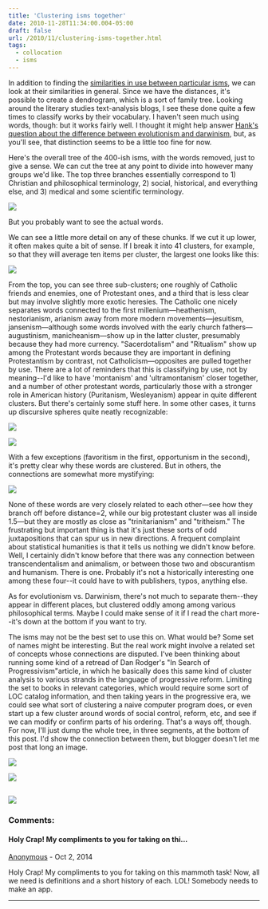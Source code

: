 ```yaml
---
title: 'Clustering isms together'
date: 2010-11-28T11:34:00.004-05:00
draft: false
url: /2010/11/clustering-isms-together.html
tags:
  - collocation
  - isms
---
```


In addition to finding the [similarities in use between particular isms](http://sappingattention.blogspot.com/2010/11/comparing-usage-patterns-across-isms.html), we can look at their similarities in general. Since we have the distances, it's possible to create a dendrogram, which is a sort of family tree. Looking around the literary studies text-analysis blogs, I see these done quite a few times to classify works by their vocabulary. I haven't seen much using words, though: but it works fairly well. I thought it might help answer [Hank's question about the difference between evolutionism and darwinism](http://sappingattention.blogspot.com/2010/11/isms-and-ists.html?showComment=1290192473466#c5151763338867196211), but, as you'll see, that distinction seems to be a little too fine for now.

Here's the overall tree of the 400-ish isms, with the words removed, just to give a sense. We can cut the tree at any point to divide into however many groups we'd like. The top three branches essentially correspond to 1) Christian and philosophical terminology, 2) social, historical, and everything else, and 3) medical and some scientific terminology.

[![](http://1.bp.blogspot.com/_Pge31alC_E8/TPHzjFdQWfI/AAAAAAAACOE/ayiRQ_XpY3E/s1600/overall+plot.png)](http://1.bp.blogspot.com/_Pge31alC_E8/TPHzjFdQWfI/AAAAAAAACOE/ayiRQ_XpY3E/s1600/overall+plot.png)

But you probably want to see the actual words.

We can see a little more detail on any of these chunks. If we cut it up lower, it often makes quite a bit of sense. If I break it into 41 clusters, for example, so that they will average ten items per cluster, the largest one looks like this:

[![](http://4.bp.blogspot.com/_Pge31alC_E8/TPH3U0kVm2I/AAAAAAAACOI/WQWqml57PmI/s1600/cluster3.png)](http://4.bp.blogspot.com/_Pge31alC_E8/TPH3U0kVm2I/AAAAAAAACOI/WQWqml57PmI/s1600/cluster3.png)

From the top, you can see three sub-clusters; one roughly of Catholic friends and enemies, one of Protestant ones, and a third that is less clear but may involve slightly more exotic heresies. The Catholic one nicely separates words connected to the first millenium—heathenism, nestorianism, arianism away from more modern movements—jesuitism, jansenism—although some words involved with the early church fathers—augustinism, manicheanism—show up in the latter cluster, presumably because they had more currency. "Sacerdotalism" and "Ritualism" show up among the Protestant words because they are important in defining Protestantism by contrast, not Catholicism—opposites are pulled together by use. There are a lot of reminders that this is classifying by use, not by meaning--I'd like to have 'montanism' and 'ultramontanism' closer together, and a number of other protestant words, particularly those with a stronger role in American history (Puritanism, Wesleyanism) appear in quite different clusters. But there's certainly some stuff here. In some other cases, it turns up discursive spheres quite neatly recognizable:

[![](http://2.bp.blogspot.com/_Pge31alC_E8/TPH6Sc1ce-I/AAAAAAAACOM/iqdkBzq7kOY/s1600/cluster27.png)](http://2.bp.blogspot.com/_Pge31alC_E8/TPH6Sc1ce-I/AAAAAAAACOM/iqdkBzq7kOY/s1600/cluster27.png)

[![](http://1.bp.blogspot.com/_Pge31alC_E8/TPKBhgDdBHI/AAAAAAAACOg/Rd9yfroakAg/s1600/unions.png)](http://1.bp.blogspot.com/_Pge31alC_E8/TPKBhgDdBHI/AAAAAAAACOg/Rd9yfroakAg/s1600/unions.png)

With a few exceptions (favoritism in the first, opportunism in the second), it's pretty clear why these words are clustered. But in others, the connections are somewhat more mystifying:

[![](http://2.bp.blogspot.com/_Pge31alC_E8/TPJt60-7t0I/AAAAAAAACOU/ZVmSchjSBps/s1600/oddball.png)](http://2.bp.blogspot.com/_Pge31alC_E8/TPJt60-7t0I/AAAAAAAACOU/ZVmSchjSBps/s1600/oddball.png)

None of these words are very closely related to each other—see how they branch off before distance=2, while our big protestant cluster was all inside 1.5—but they are mostly as close as "trinitarianism" and "tritheism." The frustrating but important thing is that it's just these sorts of odd juxtapositions that can spur us in new directions. A frequent complaint about statistical humanities is that it tells us nothing we didn't know before. Well, I certainly didn't know before that there was any connection between transcendentalism and animalism, or between those two and obscurantism and humanism. There is one. Probably it's not a historically interesting one among these four--it could have to with publishers, typos, anything else.

As for evolutionism vs. Darwinism, there's not much to separate them--they appear in different places, but clustered oddly among among various philosophical terms. Maybe I could make sense of it if I read the chart more--it's down at the bottom if you want to try.

The isms may not be the best set to use this on. What would be? Some set of names might be interesting. But the real work might involve a related set of concepts whose connections are disputed. I've been thinking about running some kind of a retread of Dan Rodger's "In Search of Progressivism"article, in which he basically does this same kind of cluster analysis to various strands in the language of progressive reform. Limiting the set to books in relevant categories, which would require some sort of LOC catalog information, and then taking years in the progressive era, we could see what sort of clustering a naive computer program does, or even start up a few cluster around words of social control, reform, etc, and see if we can modify or confirm parts of his ordering. That's a ways off, though. For now, I'll just dump the whole tree, in three segments, at the bottom of this post. I'd show the connection between them, but blogger doesn't let me post that long an image.

[![](http://4.bp.blogspot.com/_Pge31alC_E8/TPKFr1haPfI/AAAAAAAACOs/v6EK1ti4LlY/s1600/complete1.png)](http://4.bp.blogspot.com/_Pge31alC_E8/TPKFr1haPfI/AAAAAAAACOs/v6EK1ti4LlY/s1600/complete1.png)

[![](http://3.bp.blogspot.com/_Pge31alC_E8/TPKGJ6zk6KI/AAAAAAAACO0/iN5Fb74Cddc/s1600/complete2.png)](http://3.bp.blogspot.com/_Pge31alC_E8/TPKGJ6zk6KI/AAAAAAAACO0/iN5Fb74Cddc/s1600/complete2.png)

## [![](http://4.bp.blogspot.com/_Pge31alC_E8/TPKGJh2oQ_I/AAAAAAAACOw/-zZ6Txktd-c/s1600/complete3.png)](http://4.bp.blogspot.com/_Pge31alC_E8/TPKGJh2oQ_I/AAAAAAAACOw/-zZ6Txktd-c/s1600/complete3.png)

### Comments:

#### Holy Crap! My compliments to you for taking on thi...

[Anonymous](#) - <time datetime="2014-10-07T18:26:06.584-04:00">Oct 2, 2014</time>

Holy Crap! My compliments to you for taking on this mammoth task! Now, all we need is definitions and a short history of each. LOL! Somebody needs to make an app.

<hr />
